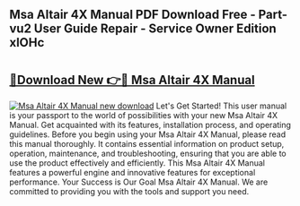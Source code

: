 ## Msa Altair 4X Manual PDF Download Free - Part-vu2 User Guide Repair - Service Owner Edition xlOHc

# <h2><a href="http://cf20722.oget.top/?id=Msa+Altair+4X+Manual">🔗Download New 👉🔴 Msa Altair 4X Manual</a></h2>

[![Msa Altair 4X Manual new download](https://i.imgur.com/5g1atiW.png)](http://cf20722.oget.top/?id=Msa+Altair+4X+Manual)
Let's Get Started! This user manual is your passport to the world of possibilities with your new Msa Altair 4X Manual. Get acquainted with its features, installation process, and operating guidelines. Before you begin using your Msa Altair 4X Manual, please read this manual thoroughly. It contains essential information on product setup, operation, maintenance, and troubleshooting, ensuring that you are able to use the product effectively and efficiently. This Msa Altair 4X Manual features a powerful engine and innovative features for exceptional performance. Your Success is Our Goal Msa Altair 4X Manual. We are committed to providing you with the tools and support you need.
